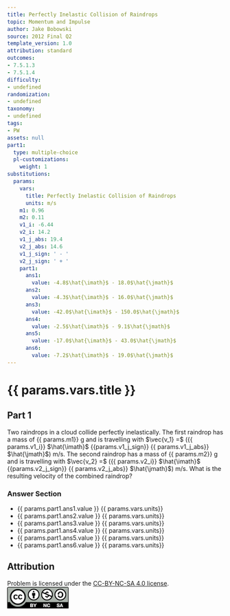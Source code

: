 ```yaml
---
title: Perfectly Inelastic Collision of Raindrops
topic: Momentum and Impulse
author: Jake Bobowski
source: 2012 Final Q2
template_version: 1.0
attribution: standard
outcomes:
- 7.5.1.3
- 7.5.1.4
difficulty:
- undefined
randomization:
- undefined
taxonomy:
- undefined
tags:
- PW
assets: null
part1:
  type: multiple-choice
  pl-customizations:
    weight: 1
substitutions:
  params:
    vars:
      title: Perfectly Inelastic Collision of Raindrops
      units: m/s
    m1: 0.96
    m2: 0.11
    v1_i: -6.44
    v2_i: 14.2
    v1_j_abs: 19.4
    v2_j_abs: 14.6
    v1_j_sign: ' - '
    v2_j_sign: ' + '
    part1:
      ans1:
        value: -4.8$\hat{\imath}$ - 18.0$\hat{\jmath}$
      ans2:
        value: -4.3$\hat{\imath}$ - 16.0$\hat{\jmath}$
      ans3:
        value: -42.0$\hat{\imath}$ - 150.0$\hat{\jmath}$
      ans4:
        value: -2.5$\hat{\imath}$ - 9.1$\hat{\jmath}$
      ans5:
        value: -17.0$\hat{\imath}$ - 43.0$\hat{\jmath}$
      ans6:
        value: -7.2$\hat{\imath}$ - 19.0$\hat{\jmath}$
---
```

# {{ params.vars.title }}
## Part 1

Two raindrops in a cloud collide perfectly inelastically. The first raindrop has a mass of {{ params.m1}} g and is travelling with $\vec{v_1} =$ ({{ params.v1_i}} $\hat{\imath}$ {{params.v1_j_sign}} {{ params.v1_j_abs}} $\hat{\jmath}$) m/s. The second raindrop has a mass of {{ params.m2}} g and is travelling with $\vec{v_2} =$ ({{ params.v2_i}} $\hat{\imath}$ {{params.v2_j_sign}} {{ params.v2_j_abs}} $\hat{\jmath}$) m/s. What is the resulting velocity of the combined raindrop?

### Answer Section

- {{ params.part1.ans1.value }} {{ params.vars.units}}
- {{ params.part1.ans2.value }} {{ params.vars.units}}
- {{ params.part1.ans3.value }} {{ params.vars.units}}
- {{ params.part1.ans4.value }} {{ params.vars.units}}
- {{ params.part1.ans5.value }} {{ params.vars.units}}
- {{ params.part1.ans6.value }} {{ params.vars.units}}

## Attribution

Problem is licensed under the [CC-BY-NC-SA 4.0 license](https://creativecommons.org/licenses/by-nc-sa/4.0/).<br> ![The Creative Commons 4.0 license requiring attribution-BY, non-commercial-NC, and share-alike-SA license.](https://raw.githubusercontent.com/firasm/bits/master/by-nc-sa.png)